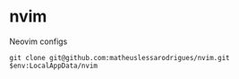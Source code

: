 # nvim
Neovim configs

```
git clone git@github.com:matheuslessarodrigues/nvim.git $env:LocalAppData/nvim
```
